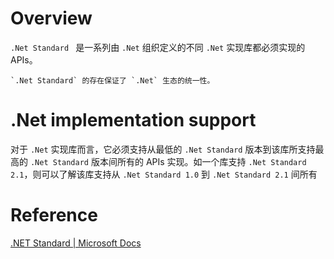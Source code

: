 # Overview

`.Net Standard ` 是一系列由 `.Net` 组织定义的不同 `.Net` 实现库都必须实现的APIs。

```ad-tip
`.Net Standard` 的存在保证了 `.Net` 生态的统一性。
```

# .Net implementation support

对于 `.Net` 实现库而言，它必须支持从最低的 `.Net Standard` 版本到该库所支持最高的 `.Net Standard` 版本间所有的 APIs 实现。如一个库支持 `.Net Standard 2.1`，则可以了解该库支持从 `.Net Standard 1.0`  到 `.Net Standard 2.1` 间所有

# Reference

 [.NET Standard | Microsoft Docs](https://docs.microsoft.com/en-us/dotnet/standard/net-standard)
